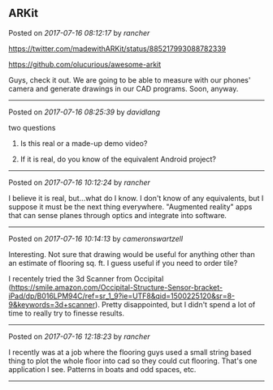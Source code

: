 ## ARKit
Posted on *2017-07-16 08:12:17* by *rancher*

https://twitter.com/madewithARKit/status/885217993088782339

https://github.com/olucurious/awesome-arkit

Guys, check it out.  We are going to be able to measure with our phones' camera and generate drawings in our CAD programs.  Soon, anyway.

---

Posted on *2017-07-16 08:25:39* by *davidlang*

two questions

1. Is this real or a made-up demo video?

2. If it is real, do you know of the equivalent Android project?

---

Posted on *2017-07-16 10:12:24* by *rancher*

I believe it is real, but...what do I know.  I don't know of any equivalents, but I suppose it must be the next thing everywhere.  "Augmented reality" apps that can sense planes through optics and integrate into software.

---

Posted on *2017-07-16 10:14:13* by *cameronswartzell*

Interesting. Not sure that drawing would be useful for anything other than an estimate of flooring sq. ft. I guess useful if you need to order tile? 

I recentely tried the 3d Scanner from Occipital (https://smile.amazon.com/Occipital-Structure-Sensor-bracket-iPad/dp/B016LPM94C/ref=sr_1_9?ie=UTF8&qid=1500225120&sr=8-9&keywords=3d+scanner). Pretty disappointed, but I didn't spend a lot of time to really try to finesse results.

---

Posted on *2017-07-16 12:18:23* by *rancher*

I recently was at a job where the flooring guys used a small string based thing to plot the whole floor into cad so they could cut flooring.  That's one application I see.  Patterns in boats and odd spaces, etc.

---

